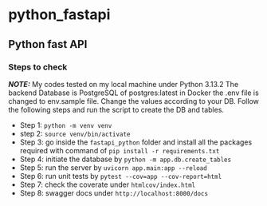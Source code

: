 # python_fastapi

## Python fast API

### Steps to check

**_NOTE:_**
My codes tested on my local machine under Python 3.13.2
The backend Database is PostgreSQL of postgres:latest in Docker
the .env file is changed to env.sample file. Change the values according to your DB.
Follow the following steps and run the script to create the DB and tables.

- Step 1: `python -m venv venv`
- step 2: `source venv/bin/activate`
- Step 3: go inside the `fastapi_python` folder and install all the packages required with command of `pip install -r requirements.txt`
- Step 4: initiate the database by `python -m app.db.create_tables`
- Step 5: run the server by `uvicorn app.main:app --reload`
- Step 6: run unit tests by `pytest --cov=app --cov-report=html`
- Step 7: check the coverate under `htmlcov/index.html`
- Step 8: swagger docs under `http://localhost:8000/docs`
